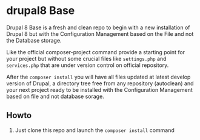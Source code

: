 # drupal8 Base

Drupal 8 Base is a fresh and clean repo to begin with a new installation of Drupal 8 but with the Configuration
Management based on the File and not the Database storage.

Like the official composer-project command provide a starting point for your project but without some crucial files 
like `settings.php` and `services.php` that are under version control on official repository.

After the `composer install` you will have all files updated at latest develop version of Drupal, a directory tree free
from any repository (autoclean) and your next project ready to be installed with the Configuration Management based on
file and not database sorage.

## Howto
1. Just clone this repo and launch the `composer install` command
